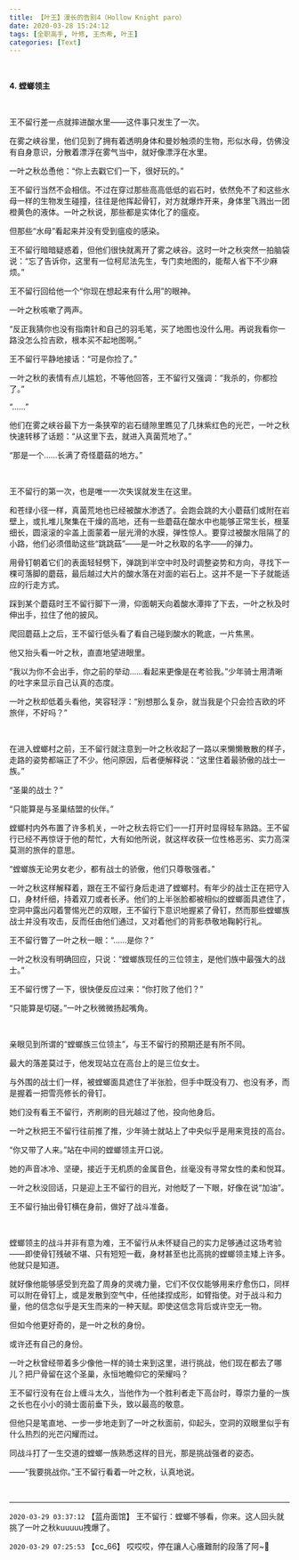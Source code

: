 ```yaml
---
title: 【叶王】漫长的告别4（Hollow Knight paro）
date: 2020-03-28 15:24:12
tags: [全职高手, 叶修, 王杰希, 叶王]
categories: [Text]
---
```


<p><br /></p> 
<p><strong>4.&nbsp;螳螂领主</strong></p> 
<p><br /></p> 
<p>王不留行差一点就摔进酸水里——这件事只发生了一次。</p> 
<p>在雾之峡谷里，他们见到了拥有着透明身体和曼妙触须的生物，形似水母，仿佛没有自身意识，分散着漂浮在雾气当中，就好像漂浮在水里。</p> 
<p>一叶之秋怂恿他：“你上去戳它们一下，很好玩的。”</p> 
<p>王不留行当然不会相信。不过在穿过那些高高低低的岩石时，依然免不了和这些水母一样的生物发生碰撞，往往是他挥起骨钉，对方就爆炸开来，身体里飞溅出一团橙黄色的液体。一叶之秋说，那些都是实体化了的瘟疫。</p> 
<p>但那些“水母”看起来并没有受到瘟疫的感染。</p> 
<p>王不留行暗暗疑惑着，但他们很快就离开了雾之峡谷。这时一叶之秋突然一拍脑袋说：“忘了告诉你，这里有一位柯尼法先生，专门卖地图的，能帮人省下不少麻烦。”</p> 
<p>王不留行回给他一个“你现在想起来有什么用”的眼神。</p> 
<p>一叶之秋咳嗽了两声。</p> 
<p>“反正我猜你也没有指南针和自己的羽毛笔，买了地图也没什么用。再说我看你一路没怎么捡吉欧，根本买不起地图啊。”</p> 
<p>王不留行平静地接话：“可是你捡了。”</p> 
<p>一叶之秋的表情有点儿尴尬，不等他回答，王不留行又强调：“我杀的，你都捡了。”</p> 
<p>“……”</p> 
<p>他们在雾之峡谷最下方一条狭窄的岩石缝隙里瞧见了几抹紫红色的光芒，一叶之秋快速转移了话题：“从这里下去，就进入真菌荒地了。”</p> 
<p>“那是一个……长满了奇怪蘑菇的地方。”</p> 
<p>&nbsp;</p> 
<p>王不留行的第一次，也是唯一一次失误就发生在这里。</p> 
<p>和苍绿小径一样，真菌荒地也已经被酸水渗透了。会跑会跳的大小蘑菇们或附在岩壁上，或扎堆儿聚集在干燥的高地，还有一些蘑菇在酸水中也能够正常生长，根茎细长，圆滚滚的伞盖上面蒙着一层光滑的水膜，弹性惊人。要穿过被酸水阻隔了的小路，他们必须借助这些“跳跳菇”——是一叶之秋取的名字——的弹力。</p> 
<p>用骨钉朝着它们的表面轻轻劈下，弹跳到半空中时及时调整姿势和方向，寻找下一棵可落脚的蘑菇，最后越过大片的酸水落在对面的岩石上。这并不是一下子就能适应的行走方式。</p> 
<p>踩到某个蘑菇时王不留行脚下一滑，仰面朝天向着酸水潭摔了下去，一叶之秋及时伸出手，拉住了他的披风。</p> 
<p>爬回蘑菇上之后，王不留行低头看了看自己碰到酸水的靴底，一片焦黑。</p> 
<p>他又抬头看一叶之秋，直直地望进眼里。</p> 
<p>“我以为你不会出手，你之前的举动……看起来更像是在考验我。”少年骑士用清晰的吐字来显示自己认真的态度。</p> 
<p>一叶之秋却低着头看他，笑容轻浮：“别想那么复杂，就当我是个只会捡吉欧的坏旅伴，不好吗？”</p> 
<p>&nbsp;</p> 
<p>在进入螳螂村之前，王不留行就注意到一叶之秋收起了一路以来懒懒散散的样子，走路的姿势都端正了不少。他问原因，后者便解释说：“这里住着最骄傲的战士一族。”</p> 
<p>“圣巢的战士？”</p> 
<p>“只能算是与圣巢结盟的伙伴。”</p> 
<p>螳螂村内外布置了许多机关，一叶之秋去将它们一一打开时显得轻车熟路。王不留行已经不再惊讶于他的帮忙，大有如他所说，就这样收获一位性格恶劣、实力高深莫测的旅伴的意思。</p> 
<p>“螳螂族无论男女老少，都有战士的骄傲，他们只尊敬强者。”</p> 
<p>一叶之秋这样解释着，跟在王不留行身后走进了螳螂村。有年少的战士正在把守入口，身材纤细，持着双刀或者长矛。他们的上半张脸都被相似的螳螂面具遮住了，空洞中露出闪着警惕光芒的双眼，王不留行下意识地握紧了骨钉，然而那些螳螂族战士并没有攻击，反而任由他们通过，又对着他们的背影恭敬地鞠躬行礼。</p> 
<p>王不留行瞥了一叶之秋一眼：“……是你？”</p> 
<p>一叶之秋没有明确回应，只说：“螳螂族现任的三位领主，是他们族中最强大的战士。”</p> 
<p>王不留行愣了一下，很快便反应过来：“你打败了他们？”</p> 
<p>“只能算是切磋。”一叶之秋微微扬起嘴角。</p> 
<p>&nbsp;</p> 
<p>亲眼见到所谓的“螳螂族三位领主”，与王不留行的预期还是有所不同。</p> 
<p>最大的落差莫过于，他发现站立在高台上的是三位女士。</p> 
<p>与外围的战士们一样，被螳螂面具遮住了半张脸，但手中既没有刀、也没有矛，而是握着一把雪亮修长的骨钉。</p> 
<p>她们没有看王不留行，齐刷刷的目光越过了他，投向他身后。</p> 
<p>一叶之秋把王不留行往前推了推，少年骑士就站上了中央似乎是用来竞技的高台。</p> 
<p>“你又带了人来。”站在中间的螳螂领主开口说。</p> 
<p>她的声音冰冷、坚硬，接近于无机质的金属音色，丝毫没有寻常女性的柔和悦耳。</p> 
<p>一叶之秋没回话，只是迎上王不留行的目光，对他眨了一下眼，好像在说“加油”。</p> 
<p>王不留行抽出骨钉横在身前，做好了战斗准备。</p> 
<p>&nbsp;</p> 
<p>螳螂领主的战斗并非有意为难，王不留行从未怀疑自己的实力足够通过这场考验——即使骨钉残破不堪、只有短短一截，身材甚至也比高挑的螳螂领主矮上许多。他就只是知道。</p> 
<p>就好像他能够感受到充盈了周身的灵魂力量，它们不仅仅能够用来疗愈伤口，同样可以附在骨钉上，或是发散到空气中，任他揉捏成形，如臂指使。对于战斗和力量，他的信念似乎是天生而来的一种天赋。即使这信念背后或许空无一物。</p> 
<p>但如今他更好奇的，是一叶之秋的身份。</p> 
<p>或许还有自己的身份。</p> 
<p>一叶之秋曾经带着多少像他一样的骑士来到这里，进行挑战，他们现在都去了哪儿？把尸骨留在这个圣巢，永恒地瞻仰它的荣耀吗？</p> 
<p>王不留行没有在台上缠斗太久，当他作为一个胜利者走下高台时，尊崇力量的一族之长也在小小的骑士面前垂下头，致以最高的敬意。</p> 
<p>但他只是笔直地、一步一步地走到了一叶之秋面前，仰起头，空洞的双眼里似乎有什么热烈的光芒闪耀而过。</p> 
<p>同战斗打了一生交道的螳螂一族熟悉这样的目光，那是挑战强者的姿态。</p> 
<p>——“我要挑战你。”王不留行看着一叶之秋，认真地说。</p> 
<p><br /></p>

<!-- more -->

---

`2020-03-29 03:37:12` 【蓝舟面馆】 王不留行：螳螂不够看，你来。这人回头就挑了一叶之秋kuuuuu拽爆了。

`2020-03-29 07:25:53` 【cc\_66】 哎哎哎，停在讓人心癢難耐的段落了阿~🥺

